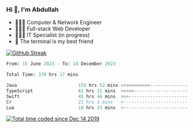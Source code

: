 <h3>Hi 👋, I'm Abdullah</h3>

- 👷🏼‍♂️ Computer & Network Engineer
- 👨🏻‍💻 Full-stack Web Developer
- 👨🏻‍💻 IT Specialist (in progress)
- 🖤 The terminal is my best friend

[![GitHub Streak](https://streak-stats.demolab.com?user=al3bad&theme=transparent&date_format=j%20M%5B%20Y%5D)](https://git.io/streak-stats)

<!--START_SECTION:waka-->

```python
From: 15 June 2023 - To: 14 December 2023

Total Time: 370 hrs 17 mins

Java                       159 hrs 52 mins >>>>>>>>>>>--------------   42.96 %
TypeScript                 81 hrs 31 mins  >>>>>--------------------   21.90 %
Swift                      45 hrs 44 mins  >>>----------------------   12.29 %
C#                         21 hrs 3 mins   >------------------------   05.66 %
Lua                        10 hrs 23 mins  >------------------------   02.79 %
```

<!--END_SECTION:waka-->

<p>
  <a href="https://wakatime.com/@ce2a2aac-0d6b-4d65-b864-8a4bcaf12967"><img src="https://wakatime.com/badge/user/ce2a2aac-0d6b-4d65-b864-8a4bcaf12967.svg" alt="Total time coded since Dec 14 2019" /></a>
</p>
